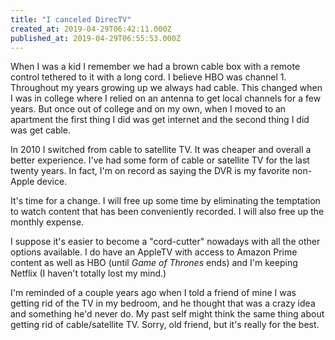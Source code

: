 ```yaml
---
title: "I canceled DirecTV"
created_at: 2019-04-29T06:42:11.000Z
published_at: 2019-04-29T06:55:53.000Z
---
```

When I was a kid I remember we had a brown cable box with a remote control tethered to it with a long cord. I believe HBO was channel 1. Throughout my years growing up we always had cable. This changed when I was in college where I relied on an antenna to get local channels for a few years. But once out of college and on my own, when I moved to an apartment the first thing I did was get internet and the second thing I did was get cable. 

In 2010 I switched from cable to satellite TV. It was cheaper and overall a better experience. I've had some form of cable or satellite TV for the last twenty years. In fact, I'm on record as saying the DVR is my favorite non-Apple device. 

It's time for a change. I will free up some time by eliminating the temptation to watch content that has been conveniently recorded. I will also free up the monthly expense. 

I suppose it's easier to become a "cord-cutter" nowadays with all the other options available. I do have an AppleTV with access to Amazon Prime content as well as HBO (until _Game of Thrones_ ends) and I'm keeping Netflix (I haven't totally lost my mind.)

I'm reminded of a couple years ago when I told a friend of mine I was getting rid of the TV in my bedroom, and he thought that was a crazy idea and something he'd never do. My past self might think the same thing about getting rid of cable/satellite TV. Sorry, old friend, but it's really for the best.
